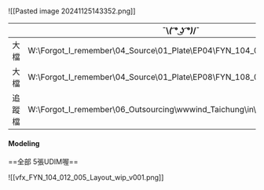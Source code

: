 ###
![[Pasted image 20241125143352.png]]

|     | ¯⁠\⁠_⁠(⁠ ͡⁠°⁠ ͜⁠ʖ⁠ ͡⁠°⁠)⁠_⁠/⁠¯                                         |
| --- | ---------------------------------------------------------------------- |
| 大檔  | W:\Forgot_I_remember\04_Source\01_Plate\EP04\FYN_104_012_005_PL01_v001 |
| 大檔  | W:\Forgot_I_remember\04_Source\01_Plate\EP08\FYN_108_004_015_PL02_v001 |
| 追蹤檔 | W:\Forgot_I_remember\06_Outsourcing\wwwind_Taichung\in\20241108        |


#### Modeling
==全部 5張UDIM喔==


![[vfx_FYN_104_012_005_Layout_wip_v001.png]]